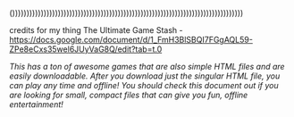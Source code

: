 ()))))))))))))))))))))))))))))))))))))))))))))))))))))))))))))))))))))))))))))))))


  credits for my thing
The Ultimate Game Stash - https://docs.google.com/document/d/1_FmH3BlSBQI7FGgAQL59-ZPe8eCxs35wel6JUyVaG8Q/edit?tab=t.0
 
  *This has a ton of awesome games that are also simple HTML files and are easily downloadable. After you download just the singular HTML file, you can play any time and offline!
  You should check this document out if you are looking for small, compact files that can give you fun, offline entertainment!*
